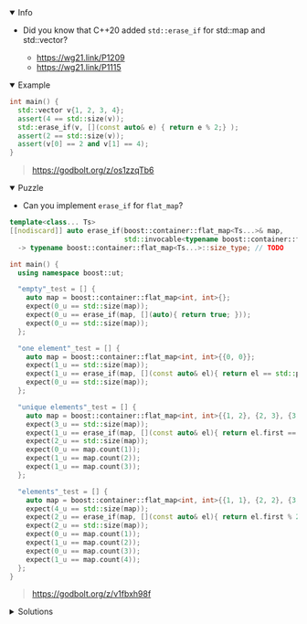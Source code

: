 <details open><summary>Info</summary><p>

* Did you know that C++20 added `std::erase_if` for std::map and std::vector?

  * https://wg21.link/P1209
  * https://wg21.link/P1115

</p></details><details open><summary>Example</summary><p>

```cpp
int main() {
  std::vector v{1, 2, 3, 4};
  assert(4 == std::size(v));
  std::erase_if(v, [](const auto& e) { return e % 2;} );
  assert(2 == std::size(v));
  assert(v[0] == 2 and v[1] == 4);
}
```

> https://godbolt.org/z/os1zzqTb6

</p></details><details open><summary>Puzzle</summary><p>

* Can you implement `erase_if` for `flat_map`?

```cpp
template<class... Ts>
[[nodiscard]] auto erase_if(boost::container::flat_map<Ts...>& map,
                            std::invocable<typename boost::container::flat_map<Ts...>::value_type> auto pred)
  -> typename boost::container::flat_map<Ts...>::size_type; // TODO

int main() {
  using namespace boost::ut;

  "empty"_test = [] {
    auto map = boost::container::flat_map<int, int>{};
    expect(0_u == std::size(map));
    expect(0_u == erase_if(map, [](auto){ return true; }));
    expect(0_u == std::size(map));
  };

  "one element"_test = [] {
    auto map = boost::container::flat_map<int, int>{{0, 0}};
    expect(1_u == std::size(map));
    expect(1_u == erase_if(map, [](const auto& el){ return el == std::pair{0, 0}; }));
    expect(0_u == std::size(map));
  };

  "unique elements"_test = [] {
    auto map = boost::container::flat_map<int, int>{{1, 2}, {2, 3}, {3, 4}};
    expect(3_u == std::size(map));
    expect(1_u == erase_if(map, [](const auto& el){ return el.first == 1; }));
    expect(2_u == std::size(map));
    expect(0_u == map.count(1));
    expect(1_u == map.count(2));
    expect(1_u == map.count(3));
  };

  "elements"_test = [] {
    auto map = boost::container::flat_map<int, int>{{1, 1}, {2, 2}, {3, 3}, {4, 4}};
    expect(4_u == std::size(map));
    expect(2_u == erase_if(map, [](const auto& el){ return el.first % 2 and el.second % 2; }));
    expect(2_u == std::size(map));
    expect(0_u == map.count(1));
    expect(1_u == map.count(2));
    expect(0_u == map.count(3));
    expect(1_u == map.count(4));
  };
}
```

> https://godbolt.org/z/v1fbxh98f

</p></details><details><summary>Solutions</summary><p>
